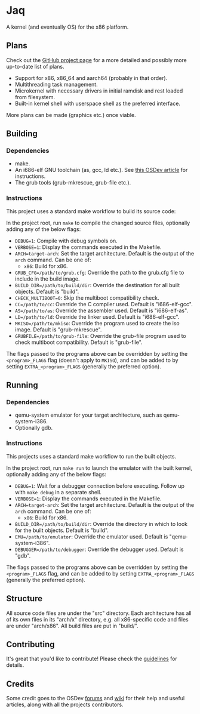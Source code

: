 # Jaq
A kernel (and eventually OS) for the x86 platform.

## Plans
Check out the [GitHub project page](https://github.com/SamTebbs33/jaq/projects/1) for a more detailed and possibly more up-to-date list of plans.

* Support for x86, x86_64 and aarch64 (probably in that order).
* Multithreading task management.
* Microkernel with necessary drivers in initial ramdisk and rest loaded from filesystem.
* Built-in kernel shell with userspace shell as the preferred interface.

More plans can be made (graphics etc.) once viable.

## Building

### Dependencies
* make.
* An i686-elf GNU toolchain (as, gcc, ld etc.). See [this OSDev article](https://wiki.osdev.org/GCC_Cross-Compiler) for instructions.
* The grub tools (grub-mkrescue, grub-file etc.).

### Instructions
This project uses a standard make workflow to build its source code:

In the project root, run `make` to compile the changed source files, optionally adding any of the below flags:
* `DEBUG=1`: Compile with debug symbols on.
* `VERBOSE=1`: Display the commands executed in the Makefile.
* `ARCH=target-arch`: Set the target architecture. Default is the output of the `arch` command. Can be one of:
  * `x86`: Build for x86.
* `GRUB_CFG=/path/to/grub.cfg`: Override the path to the grub.cfg file to include in the build image.
* `BUILD_DIR=/path/to/build/dir`: Override the destination for all built objects. Default is "build".
* `CHECK_MULTIBOOT=0`: Skip the multiboot compatibility check.
* `CC=/path/to/cc`: Override the C compiler used. Default is "i686-elf-gcc".
* `AS=/path/to/as`: Override the assembler used. Default is "i686-elf-as".
* `LD=/path/to/ld`: Override the linker used. Default is "i686-elf-gcc".
* `MKISO=/path/to/mkiso`: Override the program used to create the iso image. Default is "grub-mkrescue".
* `GRUBFILE=/path/to/grub-file`: Override the grub-file program used to check multiboot compatibility. Default is "grub-file".

The flags passed to the programs above can be overridden by setting the `<program>_FLAGS` flag (doesn't apply to `MKISO`), and can be added to by setting `EXTRA_<program>_FLAGS` (generally the preferred option).

## Running

### Dependencies
* qemu-system emulator for your target architecture, such as qemu-system-i386.
* Optionally gdb.

### Instructions
This projects uses a standard make workflow to run the built objects.

In the project root, run `make run` to launch the emulator with the built kernel, optionally adding any of the below flags:
* `DEBUG=1`: Wait for a debugger connection before executing. Follow up with `make debug` in a separate shell.
* `VERBOSE=1`: Display the commands executed in the Makefile.
* `ARCH=target-arch`: Set the target architecture. Default is the output of the `arch` command. Can be one of:
  * `x86`: Build for x86.
* `BUILD_DIR=/path/to/build/dir`: Override the directory in which to look for the built objects. Default is "build".
* `EMU=/path/to/emulator`: Override the emulator used. Default is "qemu-system-i386".
* `DEBUGGER=/path/to/debugger`: Override the debugger used. Default is "gdb".

The flags passed to the programs above can be overridden by setting the `<program>_FLAGS` flag, and can be added to by setting `EXTRA_<program>_FLAGS` (generally the preferred option).

## Structure
All source code files are under the "src" directory. Each architecture has all of its own files in its "arch/x" directory, e.g. all x86-specific code and files are under "arch/x86". All build files are put in "build/".

## Contributing
It's great that you'd like to contribute! Please check the [guidelines](CONTRIBUTING.md) for details.

## Credits
Some credit goes to the OSDev [forums](https://forums.osdev.org) and [wiki](https://wiki.osdev.org) for their help and useful articles, along with all the projects contributors.
